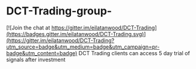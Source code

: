 # DCT-Trading-group-

[![Join the chat at https://gitter.im/eilatanwood/DCT-Trading](https://badges.gitter.im/eilatanwood/DCT-Trading.svg)](https://gitter.im/eilatanwood/DCT-Trading?utm_source=badge&utm_medium=badge&utm_campaign=pr-badge&utm_content=badge)
DCT Trading clients can access 5 day trial of signals after investment 
